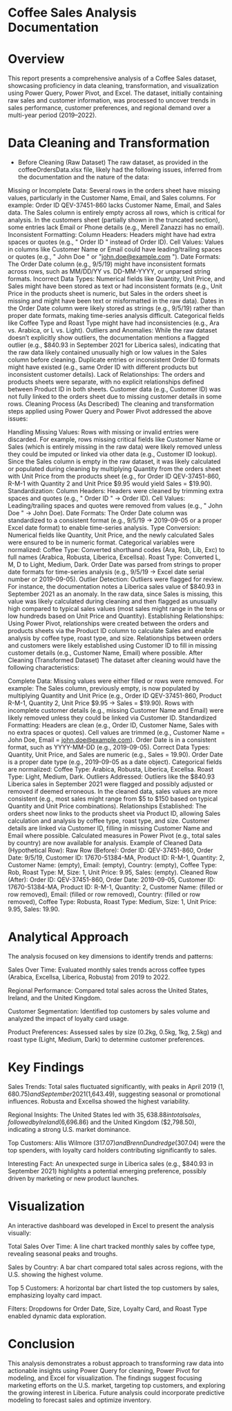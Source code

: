 # Coffee Sales Analysis Documentation

# Overview

This report presents a comprehensive analysis of a Coffee Sales dataset, showcasing proficiency in data cleaning, transformation, and visualization using Power Query, Power Pivot, and Excel. The dataset, initially containing raw sales and customer information, was processed to uncover trends in sales performance, customer preferences, and regional demand over a multi-year period (2019–2022).

# Data Cleaning and Transformation

- Before Cleaning (Raw Dataset)
The raw dataset, as provided in the coffeeOrdersData.xlsx file, likely had the following issues, inferred from the documentation and the nature of the data:

Missing or Incomplete Data:
Several rows in the orders sheet have missing values, particularly in the Customer Name, Email, and Sales columns. For example:
Order ID QEV-37451-860 lacks Customer Name, Email, and Sales data.
The Sales column is entirely empty across all rows, which is critical for analysis.
In the customers sheet (partially shown in the truncated section), some entries lack Email or Phone details (e.g., Merell Zanazzi has no email).
Inconsistent Formatting:
Column Headers: Headers might have had extra spaces or quotes (e.g., " Order ID " instead of Order ID).
Cell Values: Values in columns like Customer Name or Email could have leading/trailing spaces or quotes (e.g., " John Doe " or "john.doe@example.com ").
Date Formats: The Order Date column (e.g., 9/5/19) might have inconsistent formats across rows, such as MM/DD/YY vs. DD-MM-YYYY, or unparsed string formats.
Incorrect Data Types:
Numerical fields like Quantity, Unit Price, and Sales might have been stored as text or had inconsistent formats (e.g., Unit Price in the products sheet is numeric, but Sales in the orders sheet is missing and might have been text or misformatted in the raw data).
Dates in the Order Date column were likely stored as strings (e.g., 9/5/19) rather than proper date formats, making time-series analysis difficult.
Categorical fields like Coffee Type and Roast Type might have had inconsistencies (e.g., Ara vs. Arabica, or L vs. Light).
Outliers and Anomalies:
While the raw dataset doesn’t explicitly show outliers, the documentation mentions a flagged outlier (e.g., $840.93 in September 2021 for Liberica sales), indicating that the raw data likely contained unusually high or low values in the Sales column before cleaning.
Duplicate entries or inconsistent Order ID formats might have existed (e.g., same Order ID with different products but inconsistent customer details).
Lack of Relationships:
The orders and products sheets were separate, with no explicit relationships defined between Product ID in both sheets.
Customer data (e.g., Customer ID) was not fully linked to the orders sheet due to missing customer details in some rows.
Cleaning Process (As Described)
The cleaning and transformation steps applied using Power Query and Power Pivot addressed the above issues:

Handling Missing Values:
Rows with missing or invalid entries were discarded. For example, rows missing critical fields like Customer Name or Sales (which is entirely missing in the raw data) were likely removed unless they could be imputed or linked via other data (e.g., Customer ID lookup).
Since the Sales column is empty in the raw dataset, it was likely calculated or populated during cleaning by multiplying Quantity from the orders sheet with Unit Price from the products sheet (e.g., for Order ID QEV-37451-860, R-M-1 with Quantity 2 and Unit Price $9.95 would yield Sales = $19.90).
Standardization:
Column Headers: Headers were cleaned by trimming extra spaces and quotes (e.g., " Order ID " → Order ID).
Cell Values: Leading/trailing spaces and quotes were removed from values (e.g., " John Doe " → John Doe).
Date Formats: The Order Date column was standardized to a consistent format (e.g., 9/5/19 → 2019-09-05 or a proper Excel date format) to enable time-series analysis.
Type Conversion:
Numerical fields like Quantity, Unit Price, and the newly calculated Sales were ensured to be in numeric format.
Categorical variables were normalized:
Coffee Type: Converted shorthand codes (Ara, Rob, Lib, Exc) to full names (Arabica, Robusta, Liberica, Excellsa).
Roast Type: Converted L, M, D to Light, Medium, Dark.
Order Date was parsed from strings to proper date formats for time-series analysis (e.g., 9/5/19 → Excel date serial number or 2019-09-05).
Outlier Detection:
Outliers were flagged for review. For instance, the documentation notes a Liberica sales value of $840.93 in September 2021 as an anomaly. In the raw data, since Sales is missing, this value was likely calculated during cleaning and then flagged as unusually high compared to typical sales values (most sales might range in the tens or low hundreds based on Unit Price and Quantity).
Establishing Relationships:
Using Power Pivot, relationships were created between the orders and products sheets via the Product ID column to calculate Sales and enable analysis by coffee type, roast type, and size.
Relationships between orders and customers were likely established using Customer ID to fill in missing customer details (e.g., Customer Name, Email) where possible.
After Cleaning (Transformed Dataset)
The dataset after cleaning would have the following characteristics:

Complete Data:
Missing values were either filled or rows were removed. For example:
The Sales column, previously empty, is now populated by multiplying Quantity and Unit Price (e.g., Order ID QEV-37451-860, Product R-M-1, Quantity 2, Unit Price $9.95 → Sales = $19.90).
Rows with incomplete customer details (e.g., missing Customer Name and Email) were likely removed unless they could be linked via Customer ID.
Standardized Formatting:
Headers are clean (e.g., Order ID, Customer Name, Sales with no extra spaces or quotes).
Cell values are trimmed (e.g., Customer Name = John Doe, Email = john.doe@example.com).
Order Date is in a consistent format, such as YYYY-MM-DD (e.g., 2019-09-05).
Correct Data Types:
Quantity, Unit Price, and Sales are numeric (e.g., Sales = 19.90).
Order Date is a proper date type (e.g., 2019-09-05 as a date object).
Categorical fields are normalized:
Coffee Type: Arabica, Robusta, Liberica, Excellsa.
Roast Type: Light, Medium, Dark.
Outliers Addressed:
Outliers like the $840.93 Liberica sales in September 2021 were flagged and possibly adjusted or removed if deemed erroneous. In the cleaned data, sales values are more consistent (e.g., most sales might range from $5 to $150 based on typical Quantity and Unit Price combinations).
Relationships Established:
The orders sheet now links to the products sheet via Product ID, allowing Sales calculation and analysis by coffee type, roast type, and size.
Customer details are linked via Customer ID, filling in missing Customer Name and Email where possible.
Calculated measures in Power Pivot (e.g., total sales by country) are now available for analysis.
Example of Cleaned Data (Hypothetical Row):
Raw Row (Before):
Order ID: QEV-37451-860, Order Date: 9/5/19, Customer ID: 17670-51384-MA, Product ID: R-M-1, Quantity: 2, Customer Name: (empty), Email: (empty), Country: (empty), Coffee Type: Rob, Roast Type: M, Size: 1, Unit Price: 9.95, Sales: (empty).
Cleaned Row (After):
Order ID: QEV-37451-860, Order Date: 2019-09-05, Customer ID: 17670-51384-MA, Product ID: R-M-1, Quantity: 2, Customer Name: (filled or row removed), Email: (filled or row removed), Country: (filled or row removed), Coffee Type: Robusta, Roast Type: Medium, Size: 1, Unit Price: 9.95, Sales: 19.90.

# Analytical Approach

The analysis focused on key dimensions to identify trends and patterns:





Sales Over Time: Evaluated monthly sales trends across coffee types (Arabica, Excellsa, Liberica, Robusta) from 2019 to 2022.



Regional Performance: Compared total sales across the United States, Ireland, and the United Kingdom.



Customer Segmentation: Identified top customers by sales volume and analyzed the impact of loyalty card usage.



Product Preferences: Assessed sales by size (0.2kg, 0.5kg, 1kg, 2.5kg) and roast type (Light, Medium, Dark) to determine customer preferences.

# Key Findings



Sales Trends: Total sales fluctuated significantly, with peaks in April 2019 ($1,680.75) and September 2021 ($1,643.49), suggesting seasonal or promotional influences. Robusta and Excellsa showed the highest variability.


Regional Insights: The United States led with $35,638.88 in total sales, followed by Ireland ($6,696.86) and the United Kingdom ($2,798.50), indicating a strong U.S. market dominance.


Top Customers: Allis Wilmore ($317.07) and Brenn Dundredge ($307.04) were the top spenders, with loyalty card holders contributing significantly to sales.


Interesting Fact: An unexpected surge in Liberica sales (e.g., $840.93 in September 2021) highlights a potential emerging preference, possibly driven by marketing or new product launches.

# Visualization

An interactive dashboard was developed in Excel to present the analysis visually:



Total Sales Over Time: A line chart tracked monthly sales by coffee type, revealing seasonal peaks and troughs.


Sales by Country: A bar chart compared total sales across regions, with the U.S. showing the highest volume.


Top 5 Customers: A horizontal bar chart listed the top customers by sales, emphasizing loyalty card impact.


Filters: Dropdowns for Order Date, Size, Loyalty Card, and Roast Type enabled dynamic data exploration.

# Conclusion

This analysis demonstrates a robust approach to transforming raw data into actionable insights using Power Query for cleaning, Power Pivot for modeling, and Excel for visualization. The findings suggest focusing marketing efforts on the U.S. market, targeting top customers, and exploring the growing interest in Liberica. Future analysis could incorporate predictive modeling to forecast sales and optimize inventory.
